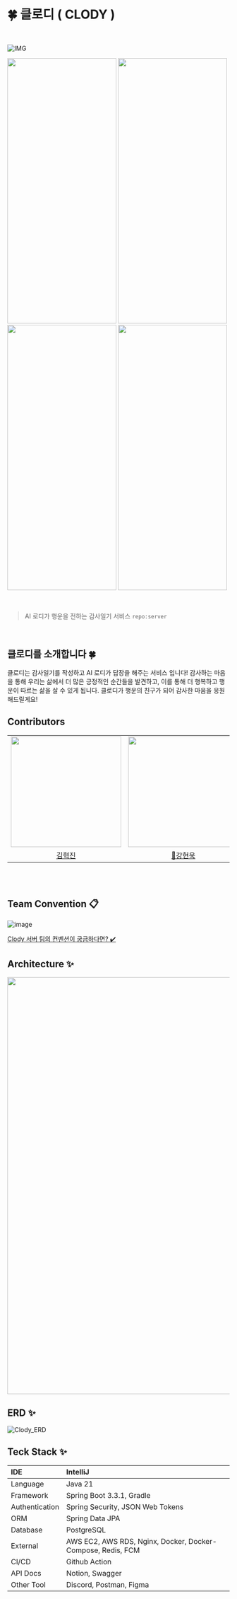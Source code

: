 # 🍀 클로디 ( CLODY )
<br>

![IMG](https://github.com/user-attachments/assets/f05b42c6-a11a-4977-ab98-27b4a0ce2796)

<p >
  <img src="https://github.com/user-attachments/assets/fe3cc599-8f4c-419a-bc7e-0858fca28eac" width=247 height=600/>
  <img src="https://github.com/user-attachments/assets/d8b5eadd-6a37-408a-8e07-91b40085f0fe" width=247 height=600/>
    <img src="https://github.com/user-attachments/assets/0662e7a8-ac86-47ee-9bc9-d26c667542b2" width=247 height=600/>
    <img src="https://github.com/user-attachments/assets/28b458ca-52c5-4c8e-b91a-e7c26d93171a" width=247 height=600/>
  
</p>



<br>

> AI 로디가 행운을 전하는 감사일기 서비스 `repo:server`


<br>

## 클로디를 소개합니다 🍀

클로디는 감사일기를 작성하고 AI 로디가 답장을 해주는 서비스 입니다! 감사하는 마음을 통해 우리는 삶에서 더 많은 긍정적인 순간들을 발견하고,
이를 통해 더 행복하고 행운이 따르는 삶을 살 수 있게 됩니다. 클로디가 행운의 친구가 되어 감사한 마음을 응원해드릴게요!

## Contributors
<table>
  <tr>
    <td align="center"><img src="https://github.com/user-attachments/assets/924f39bc-62c1-4ac6-8659-c01188b22564" width="250" /></td>
    <td align="center"><img src="https://github.com/user-attachments/assets/6bbb2cfe-13c9-4c95-8caf-64205dc4cfce" width="250" /></td>
    <td align="center"><img src="https://github.com/user-attachments/assets/e3b4a502-c735-41a6-afe9-2ddc1b4f4be9" width="250" /></td>
  </tr>
  <tr>
    <td align="center"><a href="https://github.com/hyukjinKimm"> 김혁진</a></td>
    <td align="center"><a href="https://github.com/hyunw9">👑강현욱</a></td>
    <td align="center"><a href="https://github.com/Yangdaehan">양대한</a></td>
  </tr>
 
</table>

<br>


<br>

## Team Convention 📋
![image](https://github.com/user-attachments/assets/8e6b25b9-7fd3-4bb3-9139-94505a4e0ce5)

[Clody 서버 팀의 컨벤션이 궁금하다면? ✔️](https://tangy-lasagna-a67.notion.site/50fcaf0dff8f4475a01779446a79f534?pvs=4)



## Architecture ✨

<div align=center>
  
<img width="943" src="https://github.com/Team-Clody/Clody_server/assets/107605573/5154cf45-588a-4974-a9b7-73fb82a541f5">

</div>


## ERD ✨

![Clody_ERD](https://github.com/user-attachments/assets/e7c8fedd-a1a0-40ed-b2e5-038116ac8710)


## Teck Stack ✨

| IDE | IntelliJ |
|:---|:---|
| Language | Java 21 |
| Framework | Spring Boot 3.3.1, Gradle |
| Authentication | Spring Security, JSON Web Tokens |
| ORM | Spring Data JPA |
| Database | PostgreSQL |
| External | AWS EC2, AWS RDS, Nginx, Docker, Docker-Compose, Redis, FCM |
| CI/CD | Github Action |
| API Docs | Notion, Swagger |
| Other Tool | Discord, Postman, Figma |
<br>
